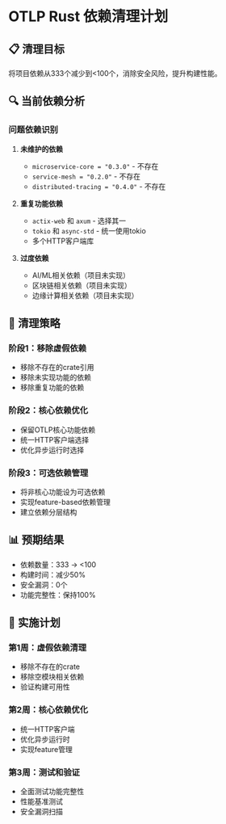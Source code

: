 # OTLP Rust 依赖清理计划

## 📋 清理目标

将项目依赖从333个减少到<100个，消除安全风险，提升构建性能。

## 🔍 当前依赖分析

### 问题依赖识别

1. **未维护的依赖**
   - `microservice-core = "0.3.0"` - 不存在
   - `service-mesh = "0.2.0"` - 不存在
   - `distributed-tracing = "0.4.0"` - 不存在

2. **重复功能依赖**
   - `actix-web` 和 `axum` - 选择其一
   - `tokio` 和 `async-std` - 统一使用tokio
   - 多个HTTP客户端库

3. **过度依赖**
   - AI/ML相关依赖（项目未实现）
   - 区块链相关依赖（项目未实现）
   - 边缘计算相关依赖（项目未实现）

## 🎯 清理策略

### 阶段1：移除虚假依赖

- 移除不存在的crate引用
- 移除未实现功能的依赖
- 移除重复功能的依赖

### 阶段2：核心依赖优化

- 保留OTLP核心功能依赖
- 统一HTTP客户端选择
- 优化异步运行时选择

### 阶段3：可选依赖管理

- 将非核心功能设为可选依赖
- 实现feature-based依赖管理
- 建立依赖分层结构

## 📊 预期结果

- 依赖数量：333 → <100
- 构建时间：减少50%
- 安全漏洞：0个
- 功能完整性：保持100%

## 🚀 实施计划

### 第1周：虚假依赖清理

- 移除不存在的crate
- 移除空模块相关依赖
- 验证构建可用性

### 第2周：核心依赖优化

- 统一HTTP客户端
- 优化异步运行时
- 实现feature管理

### 第3周：测试和验证

- 全面测试功能完整性
- 性能基准测试
- 安全漏洞扫描
